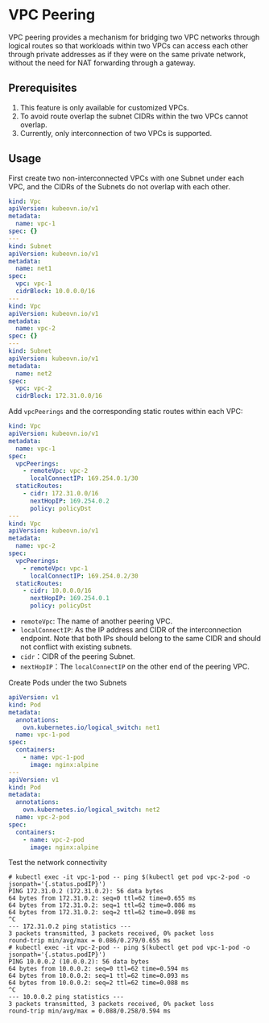 # VPC Peering

VPC peering provides a mechanism for bridging two VPC networks through logical routes so that workloads within two VPCs
can access each other through private addresses as if they were on the same private network, without the need for NAT forwarding through a gateway.

## Prerequisites

1. This feature is only available for customized VPCs.
2. To avoid route overlap the subnet CIDRs within the two VPCs cannot overlap.
3. Currently, only interconnection of two VPCs is supported.

## Usage

First create two non-interconnected VPCs with one Subnet under each VPC,
and the CIDRs of the Subnets do not overlap with each other.

```yaml
kind: Vpc
apiVersion: kubeovn.io/v1
metadata:
  name: vpc-1
spec: {}
---
kind: Subnet
apiVersion: kubeovn.io/v1
metadata:
  name: net1
spec:
  vpc: vpc-1
  cidrBlock: 10.0.0.0/16
---
kind: Vpc
apiVersion: kubeovn.io/v1
metadata:
  name: vpc-2
spec: {}
---
kind: Subnet
apiVersion: kubeovn.io/v1
metadata:
  name: net2
spec:
  vpc: vpc-2
  cidrBlock: 172.31.0.0/16
```

Add `vpcPeerings` and the corresponding static routes within each VPC:

```yaml
kind: Vpc
apiVersion: kubeovn.io/v1
metadata:
  name: vpc-1
spec: 
  vpcPeerings:
    - remoteVpc: vpc-2
      localConnectIP: 169.254.0.1/30
  staticRoutes:
    - cidr: 172.31.0.0/16
      nextHopIP: 169.254.0.2
      policy: policyDst
---
kind: Vpc
apiVersion: kubeovn.io/v1
metadata:
  name: vpc-2
spec:
  vpcPeerings:
    - remoteVpc: vpc-1
      localConnectIP: 169.254.0.2/30
  staticRoutes:
    - cidr: 10.0.0.0/16
      nextHopIP: 169.254.0.1
      policy: policyDst
```

- `remoteVpc`: The name of another peering VPC.
- `localConnectIP`: As the IP address and CIDR of the interconnection endpoint. Note that both IPs should belong to the same CIDR and should not conflict with existing subnets.
- `cidr`：CIDR of the peering Subnet.
- `nextHopIP`：The `localConnectIP` on the other end of the peering VPC.

Create Pods under the two Subnets

```yaml
apiVersion: v1
kind: Pod
metadata:
  annotations:
    ovn.kubernetes.io/logical_switch: net1
  name: vpc-1-pod
spec:
  containers:
    - name: vpc-1-pod
      image: nginx:alpine
---
apiVersion: v1
kind: Pod
metadata:
  annotations:
    ovn.kubernetes.io/logical_switch: net2
  name: vpc-2-pod
spec:
  containers:
    - name: vpc-2-pod
      image: nginx:alpine
```

Test the network connectivity

```shell
# kubectl exec -it vpc-1-pod -- ping $(kubectl get pod vpc-2-pod -o jsonpath='{.status.podIP}')
PING 172.31.0.2 (172.31.0.2): 56 data bytes
64 bytes from 172.31.0.2: seq=0 ttl=62 time=0.655 ms
64 bytes from 172.31.0.2: seq=1 ttl=62 time=0.086 ms
64 bytes from 172.31.0.2: seq=2 ttl=62 time=0.098 ms
^C
--- 172.31.0.2 ping statistics ---
3 packets transmitted, 3 packets received, 0% packet loss
round-trip min/avg/max = 0.086/0.279/0.655 ms
# kubectl exec -it vpc-2-pod -- ping $(kubectl get pod vpc-1-pod -o jsonpath='{.status.podIP}')
PING 10.0.0.2 (10.0.0.2): 56 data bytes
64 bytes from 10.0.0.2: seq=0 ttl=62 time=0.594 ms
64 bytes from 10.0.0.2: seq=1 ttl=62 time=0.093 ms
64 bytes from 10.0.0.2: seq=2 ttl=62 time=0.088 ms
^C
--- 10.0.0.2 ping statistics ---
3 packets transmitted, 3 packets received, 0% packet loss
round-trip min/avg/max = 0.088/0.258/0.594 ms
```

